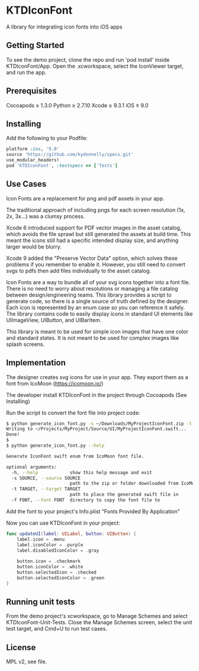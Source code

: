 # KTDIconFont

A library for integrating icon fonts into iOS apps

## Getting Started

To see the demo project, clone the repo and run 'pod install' inside KTDIconFont/App. Open the .xcworkspace, select the IconViewer target, and run the app.

## Prerequisites

Cocoapods ≥ 1.3.0
Python ≥ 2.7.10
Xcode ≥ 9.3.1
iOS ≥ 9.0

## Installing

Add the following to your Podfile:

```ruby
platform :ios, '9.0'
source 'https://github.com/kydonnelly/specs.git'
use_modular_headers!
pod 'KTDIconFont', :testspecs => ['Tests']
```

## Use Cases

Icon Fonts are a replacement for png and pdf assets in your app.

The traditional approach of including pngs for each screen resolution (1x, 2x, 3x...) was a clumsy process.

Xcode 6 introduced support for PDF vector images in the asset catalog, which avoids the file sprawl but still generated the assets at build time. This meant the icons still had a specific intended display size, and anything larger would be blurry.

Xcode 9 added the "Preserve Vector Data" option, which solves these problems if you remember to enable it. However, you still need to convert svgs to pdfs then add files individually to the asset catalog.

Icon Fonts are a way to bundle all of your svg icons together into a font file. There is no need to worry about resolutions or managing a file catalog between design/engineering teams. This library provides a script to generate code, so there is a single source of truth defined by the designer. Each icon is represented by an enum case so you can reference it safely. The library contains code to easily display icons in standard UI elements like UIImageView, UIButton, and UIBarItem.

This library is meant to be used for simple icon images that have one color and standard states. It is not meant to be used for complex images like splash screens.

## Implementation

The designer creates svg icons for use in your app. They export them as a font from IcoMoon (https://icomoon.io/)

The developer install KTDIconFont in the project through Cocoapods (See Installing)

Run the script to convert the font file into project code:
```bash 
$ python generate_icon_font.py -s ~/Downloads/MyProjectIconFont.zip -t ~/Projects/MyProject/Source/UI/ -f ~/Projects/MyProject/Fonts
Writing to ~/Projects/MyProject/Source/UI/MyProjectIconFont.swift...
Done!
$
$ python generate_icon_font.py --help

Generate IconFont swift enum from IcoMoon font file.

optional arguments:
  -h, --help            show this help message and exit
  -s SOURCE, --source SOURCE
                        path to the zip or folder downloaded from IcoMoon
  -t TARGET, --target TARGET
                        path to place the generated swift file in
  -f FONT, --font FONT  directory to copy the font file to
```

Add the font to your project's Info.plist "Fonts Provided By Application"

Now you can use KTDIconFont in your project:
```swift
func updateUI(label: UILabel, button: UIButton) {
    label.icon = .menu
    label.iconColor = .purple
    label.disabledIconColor = .gray
    
    button.icon = .checkmark
    button.iconColor = .white
    button.selectedIcon = .checked
    button.selectedIconColor = .green
}
```

## Running unit tests

From the demo project's xcworkspace, go to Manage Schemes and select KTDIconFont-Unit-Tests. Close the Manage Schemes screen, select the unit test target, and Cmd+U to run test cases.

## License

MPL v2, see file.
